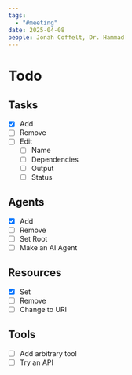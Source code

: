 ```yaml
---
tags:
  - "#meeting"
date: 2025-04-08
people: Jonah Coffelt, Dr. Hammad
---
```

# Todo
## Tasks
- [x] Add
- [ ] Remove
- [ ] Edit
	- [ ] Name
	- [ ] Dependencies
	- [ ] Output
	- [ ] Status
## Agents
- [x] Add
- [ ] Remove
- [ ] Set Root
- [ ] Make an AI Agent
## Resources
- [x] Set
- [ ] Remove
- [ ] Change to URI
## Tools
- [ ] Add arbitrary tool
- [ ] Try an API
## 